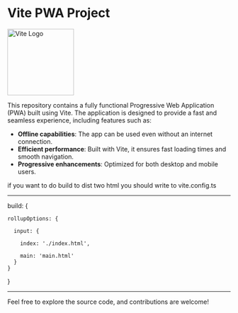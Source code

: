 # Vite PWA Project

<img src="https://vitejs.dev/logo.svg" alt="Vite Logo" width="150"/>


This repository contains a fully functional Progressive Web Application (PWA) built using Vite. The application is designed to provide a fast and seamless experience, including features such as:

- **Offline capabilities**: The app can be used even without an internet connection.
- **Efficient performance**: Built with Vite, it ensures fast loading times and smooth navigation.
- **Progressive enhancements**: Optimized for both desktop and mobile users.

if you want to do build to dist two html you should write to vite.config.ts 
________________________________________

  build: {
  
    rollupOptions: {
    
      input: {
      
        index: './index.html',
        
        main: 'main.html'        
      }
    }
  }
  
_______________________________________
Feel free to explore the source code, and contributions are welcome!
